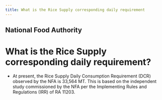 ```yaml
---
title: What is the Rice Supply corresponding daily requirement
---
```


## National Food Authority

# What is the Rice Supply corresponding daily requirement?


 - At present, the Rice Supply Daily Consumption Requirement (DCR) observed by the NFA is 33,564 MT. This is based on the independent study commissioned by the NFA per the Implementing Rules and Regulations (IRR) of RA 11203.
